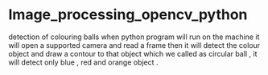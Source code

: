 # Image_processing_opencv_python
detection of colouring balls
when python program will run on the machine it will open a supported camera and read a frame then it will detect the colour object and draw a contour to that object which we called as circular ball , it will detect only blue , red and orange object .
